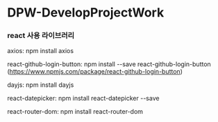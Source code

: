 # DPW-DevelopProjectWork

### react 사용 라이브러리 

axios: npm install axios

react-github-login-button: npm install --save react-github-login-button
(https://www.npmjs.com/package/react-github-login-button) 

dayjs: npm install dayjs

react-datepicker: npm install react-datepicker --save

react-router-dom: npm install react-router-dom
